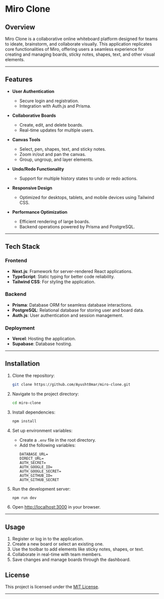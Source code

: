 # Miro Clone

## Overview
Miro Clone is a collaborative online whiteboard platform designed for teams to ideate, brainstorm, and collaborate visually. This application replicates core functionalities of Miro, offering users a seamless experience for creating and managing boards, sticky notes, shapes, text, and other visual elements.

---

## Features

- **User Authentication**
  - Secure login and registration.
  - Integration with Auth.js and Prisma.

- **Collaborative Boards**
  - Create, edit, and delete boards.
  - Real-time updates for multiple users.

- **Canvas Tools**
  - Select, pen, shapes, text, and sticky notes.
  - Zoom in/out and pan the canvas.
  - Group, ungroup, and layer elements.

- **Undo/Redo Functionality**
  - Support for multiple history states to undo or redo actions.

- **Responsive Design**
  - Optimized for desktops, tablets, and mobile devices using Tailwind CSS.

- **Performance Optimization**
  - Efficient rendering of large boards.
  - Backend operations powered by Prisma and PostgreSQL.

---

## Tech Stack

### Frontend
- **Next.js**: Framework for server-rendered React applications.
- **TypeScript**: Static typing for better code reliability.
- **Tailwind CSS**: For styling the application.

### Backend
- **Prisma**: Database ORM for seamless database interactions.
- **PostgreSQL**: Relational database for storing user and board data.
- **Auth.js**: User authentication and session management.

### Deployment
- **Vercel**: Hosting the application.
- **Supabase**: Database hosting.

---

## Installation

1. Clone the repository:
   ```bash
   git clone https://github.com/Ayusht0mar/miro-clone.git
   ```

2. Navigate to the project directory:
   ```bash
   cd miro-clone
   ```

3. Install dependencies:
   ```bash
   npm install
   ```

4. Set up environment variables:
   - Create a `.env` file in the root directory.
   - Add the following variables:
     ```env
     DATABASE_URL=
     DIRECT_URL=
     AUTH_SECRET=
     AUTH_GOOGLE_ID=
     AUTH_GOOGLE_SECRET=
     AUTH_GITHUB_ID=
     AUTH_GITHUB_SECRET
     ```

5. Run the development server:
   ```bash
   npm run dev
   ```

6. Open [http://localhost:3000](http://localhost:3000) in your browser.

---

## Usage

1. Register or log in to the application.
2. Create a new board or select an existing one.
3. Use the toolbar to add elements like sticky notes, shapes, or text.
4. Collaborate in real-time with team members.
5. Save changes and manage boards through the dashboard.

## License

This project is licensed under the [MIT License](LICENSE).

---